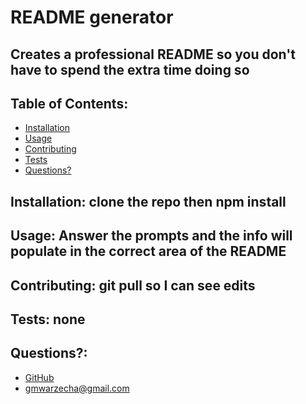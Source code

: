 

  
  # README generator
  

  
  ## Creates a professional README so you don't have to spend the extra time doing so
  

  
  ## Table of Contents:
  * [Installation](#installation)
  * [Usage](#usage)
  * [Contributing](#contributing)
  * [Tests](#tests)
  * [Questions?](#questions)
  
  ## Installation: clone the repo then npm install
  

  
  ## Usage: Answer the prompts and the info will populate in the correct area of the README
  

  
  ## Contributing: git pull so I can see edits
  

  
  ## Tests: none
  

  
  ## Questions?:
  * <a href=https://github.com/gwarzecha>GitHub</a>
  * gmwarzecha@gmail.com
  